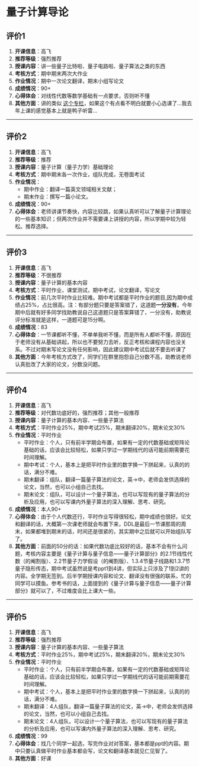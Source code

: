 # 量子计算导论

## 评价1

1. **开课信息**：高飞
2. **推荐等级**：强烈推荐
3. **授课内容**：讲一些量子比特啦、量子电路啦、量子算法之类的东西
4. **考核方式**：期中期末两次大作业
5. **作业情况**：期中一次论文翻译，期末小组写论文
6. **成绩情况**：90+
7. **心得体会**：对线性代数等数学基础有一点要求，否则听不懂
8. **其他方面**：讲的类似 [这个专栏](https://zhuanlan.zhihu.com/c_1068877805210685440)，如果这个有点看不明白就要小心选课了...我去年上课的感觉基本上就是鸭子听雷...

---

## 评价2

1. **开课信息**：高飞
2. **推荐等级**：推荐
3. **授课内容**：量子计算（量子力学）基础理论
4. **考核方式**：期中期末各一次作业，组队完成，无卷面考试
5. **作业情况**：
    * 期中作业：翻译一篇英文领域相关文献；
    * 期末作业：撰写一篇小论文。
6. **成绩情况**：90+
7. **心得体会**：老师讲课节奏快，内容比较跳，如果认真听可以了解量子计算理论的一些基本知识；但两次作业并不需要课上讲授的内容，所以学期中较为轻松。推荐选择。

---

## 评价3

1. **开课信息**：高飞
2. **推荐等级**：不很推荐
3. **授课内容**：量子计算的基本内容
4. **考核方式**：平时作业，课堂测试，期中考试，论文翻译，写论文
5. **作业情况**：前几次平时作业比较难。期中考试都是平时作业的题目,因为期中成绩占25%，占比很高。注：有部分题只要是答案错了，这道题**一分没有**，今年期中后就有好多同学找助教说自己这道题只是答案算错了，一分没有，助教说评分标准就是这样，一道题可是15分啊。
6. **成绩情况**：83
7. **心得体会**：一节课都听不懂，不单单我听不懂，而是所有人都听不懂，原因在于老师没有从基础讲起，所以也不要努力去听，反正考核和课程内容也没关系。不过对期末写论文没有任何影响，因此建议期中考试后就不要去听课了
8. **其他方面**：今年考核方式改了，同学们在群里抱怨自己分数不高，助教说老师认真批改了大家的论文，分数没问题。

---

## 评价4

1. **开课信息**：高飞
2. **推荐等级**：对代数功底好的，强烈推荐；其他一般推荐
3. **授课内容**：量子计算的基本内容、一些量子算法
4. **考核方式**：平时作业25%，期中考试25%，期末翻译20%，期末论文30%
5. **作业情况**：平时作业
    * 平时作业：个人，只有前半学期会布置，如果有一定的代数基础或矩阵论基础的话，应该会比较轻松，如果只学过一学期线代的话可能前期需要花时间理解。
    * 期中考试：个人，基本上是把平时作业里的数字换一下拼起来，认真的的话，满分不难。
    * 期末翻译：组队，翻译一篇量子算法的论文，英→中，老师会发供选择的论文，当然，也可以小组自己去找。
    * 期末论文：组队，可以设计一个量子算法，也可以写现有的量子算法的分析及应用，也可以写课内外量子算法的深入理解、思考、研究。
6. **成绩情况**：本人90+
7. **心得体会**：由于个人代数还行，平时作业写得很轻松，期中成绩也很好。论文和翻译的话，大概第一次课老师就会布置下来，DDL是最后一节课那周的周末，如果都堆到期末的话，时间还是很紧的，其实期中之后就可以开始组队写了。
8. **其他方面**：前面的50分的话：如果代数功底比较好的话，基本不会有什么问题，考核内容主要是《量子计算与量子信息——量子计算部分》的2.1节线性代数（的阉割版）、2.2节量子力学假设（的阉割版）、1.3.4节量子线路和1.3.7节量子隐形传态，期中考试虽然说是考ppt1到4讲，但实际上只涉及了1到2讲的内容。全学期无签到。后半学期授课内容和论文、翻译没有很强的联系，忙的同学可以摸鱼。参考书的话，上面提到的《量子计算与量子信息——量子计算部分》就可以了，不过难度会比上课大一些。

---

## 评价5

1. **开课信息**：高飞
2. **推荐等级**：强烈推荐
3. **授课内容**：量子计算的基本内容、一些量子算法
4. **考核方式**：平时作业25%，期中考试25%，期末翻译20%，期末论文30%
5. **作业情况**：平时作业
   * 平时作业：个人，只有前半学期会布置，如果有一定的代数基础或矩阵论基础的话，应该会比较轻松，如果只学过一学期线代的话可能前期需要花时间理解。
   * 期中考试：个人，基本上是把平时作业里的数字换一下拼起来，认真的的话，满分不难。
   * 期末翻译：4人组队，翻译一篇量子算法的论文，英→中，老师会发供选择的论文，当然，也可以小组自己去找。
   * 期末论文：4人组队，可以设计一个量子算法，也可以写现有的量子算法的分析及应用，也可以写课内外量子算法的深入理解、思考、研究。
6. **成绩情况**：99
7. **心得体会**：找几个同学一起选，写完作业对对答案，基本都是ppt的内容。期中只要认真做平时作业基本都会写，论文和翻译基本就见仁见智了。
8. **其他方面**：好课
